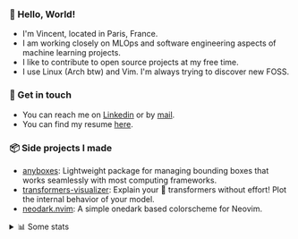 ### 👋 Hello, World!

- I'm Vincent, located in Paris, France.
- I am working closely on MLOps and software engineering aspects of machine learning projects.
- I like to contribute to open source projects at my free time.
- I use Linux (Arch btw) and Vim. I'm always trying to discover new FOSS.

### 🔗 Get in touch

- You can reach me on [Linkedin](https://www.linkedin.com/in/vincent-duchauffour-3a9641155/) or by [mail](mailto:vincent.duchauffour@proton.me).
- You can find my resume [here](https://raw.githubusercontent.com/VDuchauffour/resume/main/resume.pdf).

### 📦 Side projects I made

- [anyboxes](https://github.com/VDuchauffour/anyboxes): Lightweight package for managing bounding boxes that works seamlessly with most computing frameworks.
- [transformers-visualizer](https://github.com/VDuchauffour/transformers-visualizer): Explain your 🤗 transformers without effort! Plot the internal behavior of your model. 
- [neodark.nvim](https://github.com/VDuchauffour/neodark.nvim): A simple onedark based colorscheme for Neovim.

<details><summary>📊 Some stats</summary>  
  
<p align="center">
  <img alt="VDuchauffour's github stats" src="https://github-readme-stats.vercel.app/api?username=VDuchauffour&include_all_commits=true&show_icons=true&theme=react"/>
  <br />
  <img alt="VDuchauffour's streak stats" src="https://streak-stats.demolab.com?user=VDuchauffour&theme=react"/>
  <br />
  <img alt="VDuchauffour's language stats" src="https://github-readme-stats.vercel.app/api/top-langs/?username=VDuchauffour&count_private=true&include_all_commits=true&show_icons=true&layout=compact&theme=react"/>
  <!--   <br />
  <img alt="VDuchauffour's Wakatime stats" src="https://github-readme-stats.vercel.app/api/wakatime?username=VDuchauffour&theme=react"/> -->
</p>

#### 🧭 Wakatime stats
<!--START_SECTION:waka-->
![Code Time](http://img.shields.io/badge/Code%20Time-1%2C170%20hrs%2035%20mins-blue)

![Lines of code](https://img.shields.io/badge/From%20Hello%20World%20I%27ve%20Written-2.0%20million%20lines%20of%20code-blue)

**🐱 My GitHub Data** 

> 📦 982.2 kB Used in GitHub's Storage 
 > 
> 🏆 1,729 Contributions in the Year 2023
 > 
> 🚫 Not Opted to Hire
 > 
> 📜 9 Public Repositories 
 > 
> 🔑 2 Private Repositories 
 > 
**I'm a Night 🦉** 

```text
🌞 Morning                50 commits          █░░░░░░░░░░░░░░░░░░░░░░░░   04.32 % 
🌆 Daytime                336 commits         ███████░░░░░░░░░░░░░░░░░░   29.04 % 
🌃 Evening                398 commits         █████████░░░░░░░░░░░░░░░░   34.40 % 
🌙 Night                  373 commits         ████████░░░░░░░░░░░░░░░░░   32.24 % 
```
📅 **I'm Most Productive on Sunday** 

```text
Monday                   192 commits         ████░░░░░░░░░░░░░░░░░░░░░   16.59 % 
Tuesday                  76 commits          ██░░░░░░░░░░░░░░░░░░░░░░░   06.57 % 
Wednesday                226 commits         █████░░░░░░░░░░░░░░░░░░░░   19.53 % 
Thursday                 170 commits         ████░░░░░░░░░░░░░░░░░░░░░   14.69 % 
Friday                   119 commits         ███░░░░░░░░░░░░░░░░░░░░░░   10.29 % 
Saturday                 49 commits          █░░░░░░░░░░░░░░░░░░░░░░░░   04.24 % 
Sunday                   325 commits         ███████░░░░░░░░░░░░░░░░░░   28.09 % 
```


📊 **This Week I Spent My Time On** 

```text
💬 Programming Languages: 
Python                   32 hrs 10 mins      ████████████████████░░░░░   81.85 % 
YAML                     3 hrs 25 mins       ██░░░░░░░░░░░░░░░░░░░░░░░   08.72 % 
Markdown                 1 hr 47 mins        █░░░░░░░░░░░░░░░░░░░░░░░░   04.58 % 
Docker                   40 mins             ░░░░░░░░░░░░░░░░░░░░░░░░░   01.72 % 
TOML                     27 mins             ░░░░░░░░░░░░░░░░░░░░░░░░░   01.17 % 
```


 Last Updated on 28/10/2023 00:33:32 UTC
<!--END_SECTION:waka-->
</details>
